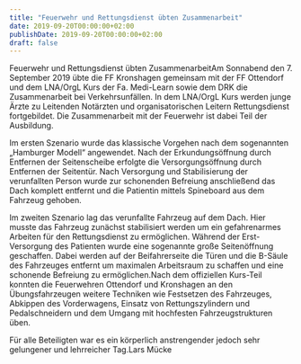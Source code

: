 ```yaml
---
title: "Feuerwehr und Rettungsdienst übten Zusammenarbeit"
date: 2019-09-20T00:00:00+02:00
publishDate: 2019-09-20T00:00:00+02:00
draft: false
---
```


Feuerwehr und Rettungsdienst übten ZusammenarbeitAm Sonnabend den 7. September 2019 übte die FF Kronshagen gemeinsam mit der FF Ottendorf und dem LNA/OrgL Kurs der Fa. Medi-Learn sowie dem DRK die Zusammenarbeit bei Verkehrsunfällen. In dem LNA/OrgL Kurs werden junge Ärzte zu Leitenden Notärzten und organisatorischen Leitern Rettungsdienst fortgebildet. Die Zusammenarbeit mit der Feuerwehr ist dabei Teil der Ausbildung.

<!--more-->

Im ersten Szenario wurde das klassische Vorgehen nach dem sogenannten „Hamburger Modell“ angewendet. Nach der Erkundungsöffnung durch Entfernen der Seitenscheibe erfolgte die Versorgungsöffnung durch Entfernen der Seitentür. Nach Versorgung und Stabilisierung der verunfallten Person wurde zur schonenden Befreiung anschließend das Dach komplett entfernt und die Patientin mittels Spineboard aus dem Fahrzeug gehoben.

Im zweiten Szenario lag das verunfallte Fahrzeug auf dem Dach. Hier musste das Fahrzeug zunächst stabilisiert werden um ein gefahrenarmes Arbeiten für den Rettungsdienst zu ermöglichen. Während der Erst-Versorgung des Patienten wurde eine sogenannte große Seitenöffnung geschaffen. Dabei werden auf der Beifahrerseite die Türen und die B-Säule des Fahrzeuges entfernt um maximalen Arbeitsraum zu schaffen und eine schonende Befreiung zu ermöglichen.Nach dem offiziellen Kurs-Teil konnten die Feuerwehren Ottendorf und Kronshagen an den Übungsfahrzeugen weitere Techniken wie Festsetzen des Fahrzeuges, Abkippen des Vorderwagens, Einsatz von Rettungszylindern und Pedalschneidern und dem Umgang mit hochfesten Fahrzeugstrukturen üben.

Für alle Beteiligten war es ein körperlich anstrengender jedoch sehr gelungener und lehrreicher Tag.Lars Mücke

